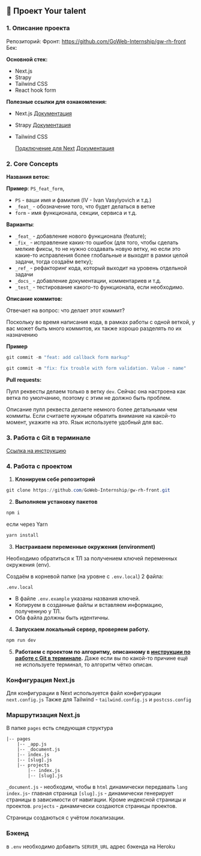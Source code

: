 ## 🚀 Проект Your talent

### 1. Описание проекта

Репозиторий: Фронт: https://github.com/GoWeb-Internship/gw-rh-front Бек:

**Основной стек:**

- Next.js
- Strapy
- Tailwind CSS
- React hook form

**Полезные ссылки для ознакомления:**

- Next.js [Документация](https://nextjs.org/docs/getting-started)

- Strapy
  [Документация](https://docs.strapi.io/developer-docs/latest/getting-started/quick-start.html)

- Tailwind CSS

  [Подключение для Next](https://tailwindcss.com/docs/guides/nextjs)
  [Документация](https://tailwindcss.com/docs/y)

### 2. Core Concepts

**Названия веток:**

**Пример**: `PS_feat_form`,

- `PS` - ваши имя и фамилия (IV - Ivan Vasylyovich и т.д.)
- `_feat_` - обозначение того, что будет делаться в ветке
- `form` - имя функционала, секции, сервиса и т.д.

**Варианты**:

- `_feat_` - добавление нового функционала (feature);
- `_fix_` - исправление каких-то ошибок (для того, чтобы сделать мелкие фиксы,
  то не нужно создавать новую ветку, но если это какие-то исправления более
  глобальные и выходят в рамки целой задачи, тогда создаём ветку);
- `_ref_` - рефакторинг кода, который выходит на уровень отдельной задачи
- `_docs_` - добавление документации, комментариев и т.д.
- `_test_` - тестирование какого-то функционала, если необходимо.

**Описание коммитов:**

Отвечает на вопрос: что делает этот коммит?

Поскольку во время написания кода, в рамках работы с одной веткой, у вас может
быть много коммитов, их также хорошо разделять по их назначению

**Пример**

```powershell
git commit -m "feat: add callback form markup"
```

```powershell
git commit -m "fix: fix trouble with form validation. Value - name"
```

**Pull requests:**

Пулл реквесты делаем только в ветку `dev`. Сейчас она настроена как ветка по
умолчанию, поэтому с этим не должно быть проблем.

Описание пулл реквеста делаете немного более детальными чем коммиты. Если
считаете нужным обратить внимание на какой-то момент, укажите на это. Язык
используете удобный для вас.

### 3. Работа с Git в терминале

[Ссылка на инструкцию](https://docs.google.com/document/d/1CFrp2cKnu9g94Oouw6-vY26ChWK6T_sUixHytXXJYLw/edit?usp=sharing)

### 4. Работа с проектом

1. **Клонируем себе репозиторий**

```powershell
git clone https://github.com/GoWeb-Internship/gw-rh-front.git
```

2. **Выполняем установку пакетов**

```powershell
npm i
```

если через Yarn

```powershell
yarn install
```

3. **Настраиваем переменные окружения (environment)**

Необходимо обратиться к ТЛ за получением ключей переменных окружения (env).

Создаём в корневой папке (на уровне с `.env.local`) 2 файла:

```
.env.local
```

- В файле `.env.example` указаны названия ключей.
- Копируем в созданные файлы и вставляем информацию, полученную у ТЛ.
- Оба файла должны быть идентичны.

4. **Запускаем локальный сервер, проверяем работу.**

```powershell
npm run dev
```

5. **Работаем с проектом по алгоритму, описанному в
   [инструкции по работе с Git в терминале](https://docs.google.com/document/d/1CFrp2cKnu9g94Oouw6-vY26ChWK6T_sUixHytXXJYLw/edit?usp=sharing).**
   Даже если вы по какой-то причине ещё не используете терминал, то алгоритм
   чётко описан.

### Конфигурация Next.js

Для конфигурации в Next используется файл конфигурации `next.config.js` Также
для Tailwind - `tailwind.config.js` и `postcss.config`

### Маршрутизация Next.js

В папке `pages` есть следующая структура

```
|-- pages
    |-- _app.js
    |-- _document.js
    |-- index.js
    |-- [slug].js
    |-- projects
        |-- index.js
        |-- [slug].js
```

`_document.js` - необходим, чтобы в `html` динамически передавать `lang`
`index.js`- главная страница `[slug].js` - динамически генерирует страницы в
зависимости от навигации. Кроме индексной страницы и проектов. `projects` -
динамически создаются страницы проектов.

Страницы создаються с учётом локализации.

### Бэкенд

в `.env` необходимо добавить `SERVER_URL` адрес бэкенда на Heroku
